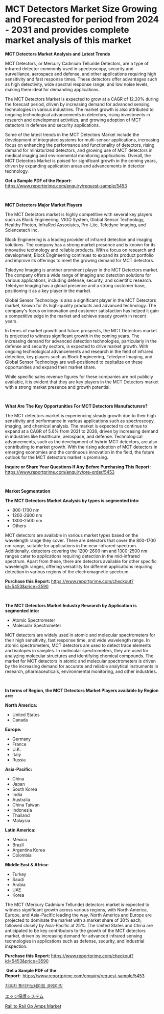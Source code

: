 <p><h1>MCT Detectors Market Size Growing and Forecasted for period from 2024 - 2031 and provides complete market analysis of this market</h1></p><p><strong>MCT Detectors Market Analysis and Latest Trends</strong></p>
<p><p>MCT Detectors, or Mercury Cadmium Telluride Detectors, are a type of infrared detector commonly used in spectroscopy, security and surveillance, aerospace and defense, and other applications requiring high sensitivity and fast response times. These detectors offer advantages such as high detectivity, wide spectral response range, and low noise levels, making them ideal for demanding applications.</p><p>The MCT Detectors Market is expected to grow at a CAGR of 12.30% during the forecast period, driven by increasing demand for advanced sensing technologies in various industries. The market growth is also attributed to ongoing technological advancements in detectors, rising investments in research and development activities, and growing adoption of MCT detectors in defense and security applications.</p><p>Some of the latest trends in the MCT Detectors Market include the development of integrated systems for multi-sensor applications, increasing focus on enhancing the performance and functionality of detectors, rising demand for miniaturized detectors, and growing use of MCT detectors in medical imaging and environmental monitoring applications. Overall, the MCT Detectors Market is poised for significant growth in the coming years, driven by expanding application areas and advancements in detector technology.</p></p>
<p><strong>Get a Sample PDF of the Report:&nbsp;</strong> <a href="https://www.reportprime.com/enquiry/request-sample/5453">https://www.reportprime.com/enquiry/request-sample/5453</a></p>
<p>&nbsp;</p>
<p><strong>MCT Detectors Major Market Players</strong></p>
<p><p>The MCT Detectors market is highly competitive with several key players such as Block Engineering, VIGO System, Global Sensor Technology, Healthy Photon, InfraRed Associates, Pro-Lite, Teledyne Imaging, and Sciencetech Inc. </p><p>Block Engineering is a leading provider of infrared detection and imaging solutions. The company has a strong market presence and is known for its innovative technology and reliable products. With a focus on research and development, Block Engineering continues to expand its product portfolio and improve its offerings to meet the growing demand for MCT detectors.</p><p>Teledyne Imaging is another prominent player in the MCT Detectors market. The company offers a wide range of imaging and detection solutions for various applications, including defense, security, and scientific research. Teledyne Imaging has a global presence and a strong customer base, positioning it as a key player in the market.</p><p>Global Sensor Technology is also a significant player in the MCT Detectors market, known for its high-quality products and advanced technology. The company's focus on innovation and customer satisfaction has helped it gain a competitive edge in the market and achieve steady growth in recent years.</p><p>In terms of market growth and future prospects, the MCT Detectors market is projected to witness significant growth in the coming years. The increasing demand for advanced detection technologies, particularly in the defense and security sectors, is expected to drive market growth. With ongoing technological advancements and research in the field of infrared detection, key players such as Block Engineering, Teledyne Imaging, and Global Sensor Technology are well-positioned to capitalize on these opportunities and expand their market share.</p><p>While specific sales revenue figures for these companies are not publicly available, it is evident that they are key players in the MCT Detectors market with a strong market presence and growth potential.</p></p>
<p>&nbsp;</p>
<p><strong>What Are The Key Opportunities For MCT Detectors Manufacturers?</strong></p>
<p><p>The MCT detectors market is experiencing steady growth due to their high sensitivity and performance in various applications such as spectroscopy, imaging, and chemical analysis. The market is expected to continue to expand at a CAGR of 5.6% from 2021 to 2026, driven by increasing demand in industries like healthcare, aerospace, and defense. Technological advancements, such as the development of hybrid MCT detectors, are also contributing to market growth. With the rising adoption of MCT detectors in emerging economies and the continuous innovation in the field, the future outlook for the MCT detectors market is promising.</p></p>
<p><strong>Inquire or Share Your Questions If Any Before Purchasing This Report:</strong> <a href="https://www.reportprime.com/enquiry/pre-order/5453">https://www.reportprime.com/enquiry/pre-order/5453</a></p>
<p>&nbsp;</p>
<p><strong>Market Segmentation</strong></p>
<p><strong>The MCT Detectors Market Analysis by types is segmented into:</strong></p>
<p><ul><li>800-1700 nm</li><li>1200-2600 nm</li><li>1300-2500 nm</li><li>Others</li></ul></p>
<p><p>MCT detectors are available in various market types based on the wavelength range they cover. There are detectors that cover the 800-1700 nm range, suitable for applications in the near-infrared spectrum. Additionally, detectors covering the 1200-2600 nm and 1300-2500 nm ranges cater to applications requiring detection in the mid-infrared spectrum. Apart from these, there are detectors available for other specific wavelength ranges, offering versatility for different applications requiring detection in various regions of the electromagnetic spectrum.</p></p>
<p><strong>Purchase this Report:&nbsp;</strong><a href="https://www.reportprime.com/checkout?id=5453&price=3590">https://www.reportprime.com/checkout?id=5453&price=3590</a></p>
<p>&nbsp;</p>
<p><strong>The MCT Detectors Market Industry Research by Application is segmented into:</strong></p>
<p><ul><li>Atomic Spectrometer</li><li>Molecular Spectrometer</li></ul></p>
<p><p>MCT detectors are widely used in atomic and molecular spectrometers for their high sensitivity, fast response time, and wide wavelength range. In atomic spectrometers, MCT detectors are used to detect trace elements and isotopes in samples. In molecular spectrometers, they are used for analyzing molecular structures and identifying chemical compounds. The market for MCT detectors in atomic and molecular spectrometers is driven by the increasing demand for accurate and reliable analytical instruments in research, pharmaceuticals, environmental monitoring, and other industries.</p></p>
<p>&nbsp;</p>
<p><strong>In terms of Region, the MCT Detectors Market Players available by Region are:</strong></p>
<p>
    <p> <strong> North America: </strong>
        <ul>
            <li>United States</li>
            <li>Canada</li>
        </ul>
        </p> 
    <p> <strong> Europe: </strong>
        <ul>
            <li>Germany</li>
            <li>France</li>
            <li>U.K.</li>
            <li>Italy</li>
            <li>Russia</li>
        </ul>
        </p> 
    <p> <strong> Asia-Pacific: </strong>
        <ul>
            <li>China</li>
            <li>Japan</li>
            <li>South Korea</li>
            <li>India</li>
            <li>Australia</li>
            <li>China Taiwan</li>
            <li>Indonesia</li>
            <li>Thailand</li>
            <li>Malaysia</li>
        </ul>
        </p> 
    <p> <strong> Latin America: </strong>
        <ul>
            <li>Mexico</li>
            <li>Brazil</li>
            <li>Argentina Korea</li>
            <li>Colombia</li>
        </ul>
        </p> 
    <p> <strong> Middle East & Africa: </strong>
        <ul>
            <li>Turkey</li>
            <li>Saudi</li>
            <li>Arabia</li>
            <li>UAE</li>
            <li>Korea</li>
        </ul>
    </p>
    </p>
<p><p>The MCT (Mercury Cadmium Telluride) detectors market is expected to witness significant growth across various regions, with North America, Europe, and Asia-Pacific leading the way. North America and Europe are projected to dominate the market with a market share of 30% each, followed closely by Asia-Pacific at 25%. The United States and China are anticipated to be key contributors to the growth of the MCT detectors market, driven by increasing demand for advanced infrared sensing technologies in applications such as defense, security, and industrial inspection.</p></p>
<p><strong>Purchase this Report: </strong><a href="https://www.reportprime.com/checkout?id=5453&price=3590">https://www.reportprime.com/checkout?id=5453&price=3590</a></p>
<p>&nbsp;<strong>Get a Sample PDF of the Report:&nbsp;&nbsp;</strong><a href="https://www.reportprime.com/enquiry/request-sample/5453">https://www.reportprime.com/enquiry/request-sample/5453</a></p>
<p><strong></strong></p>
<p><p><a href="https://github.com/sougarounis/Market-Research-Report-List-3/blob/main/584201514453.md">자동차 폴리카보네이트 글레이징</a></p><p><a href="https://github.com/oqoeusbvpadwjs08/Market-Research-Report-List-1/blob/main/486232115788.md">エッジ保護システム</a></p><p><a href="https://github.com/RichRobinson5/Market-Research-Report-List-4/blob/main/rail-to-rail-op-amps-market.md">Rail to Rail Op Amps Market</a></p></p>